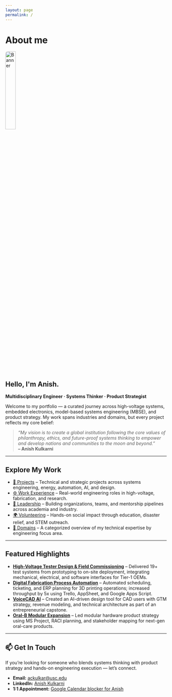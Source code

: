 ```yaml
---
layout: page
permalink: /
---
```

<h1>About me</h1>
<img src="https://anikulkarn.github.io/portfolio/assets/img/anish_dp.jpg" alt="Banner" style="width: 25%; border-radius: 8px; margin-bottom: 1.5rem;" />
<h2>Hello, I'm Anish.</h2>
<p><strong>Multidisciplinary Engineer · Systems Thinker · Product Strategist</strong></p>

<p>
Welcome to my portfolio — a curated journey across high-voltage systems, embedded electronics, model-based systems engineering (MBSE), and product strategy. My work spans industries and domains, but every project reflects my core belief:
</p>

<blockquote>
  <em>“My vision is to create a global institution following the core values of philanthropy, ethics, and future-proof systems thinking to empower and develop nations and communities to the moon and beyond.”</em><br/>
  <strong>– Anish Kulkarni</strong>
</blockquote>

---

<h2>Explore My Work</h2>

<ul>
  <li><a href="/portfolio/projects/">📁 Projects</a> – Technical and strategic projects across systems engineering, energy, automation, AI, and design.</li>
  <li><a href="/portfolio/experience/">⚙️ Work Experience</a> – Real-world engineering roles in high-voltage, fabrication, and research.</li>
  <li><a href="/portfolio/leadership/">👥 Leadership</a> – Building organizations, teams, and mentorship pipelines across academia and industry.</li>
  <li><a href="/portfolio/volunteering/">🌍 Volunteering</a> – Hands-on social impact through education, disaster relief, and STEM outreach.</li>
  <li><a href="/portfolio/domains/">📡 Domains</a> – A categorized overview of my technical expertise by engineering focus area.</li>
</ul>

---

<h2>Featured Highlights</h2>

<ul>
  <li><strong><a href="/portfolio/experience/#crest-test-systems-pvt-ltd-aug-2021--jul-2023">High-Voltage Tester Design & Field Commissioning</a></strong> – Delivered 19+ test systems from prototyping to on-site deployment, integrating mechanical, electrical, and software interfaces for Tier-1 OEMs.</li>

  <li><strong><a href="/portfolio/experience/#university-of-southern-california--baum-family-maker-space">Digital Fabrication Process Automation</a></strong> – Automated scheduling, ticketing, and ERP planning for 3D printing operations; increased throughput by 5x using Trello, AppSheet, and Google Apps Script.</li>

  <li><strong><a href="/portfolio/projects/#voicecad-ai--ai-driven-cad-system-sep-2024--dec-2024">VoiceCAD AI</a></strong> – Created an AI-driven design tool for CAD users with GTM strategy, revenue modeling, and technical architecture as part of an entrepreneurial capstone.</li>

  <li><strong><a href="/portfolio/projects/#expanding-oral-bs-modular-product-line-sep-2023--dec-2023">Oral-B Modular Expansion</a></strong> – Led modular hardware product strategy using MS Project, RACI planning, and stakeholder mapping for next-gen oral-care products.</li>

</ul>


---

<h2>📫 Get In Touch</h2>

<p>If you’re looking for someone who blends systems thinking with product strategy and hands-on engineering execution — let’s connect.</p>

<ul>
  <li><strong>Email:</strong> <a href="mailto:ackulkar@usc.edu">ackulkar@usc.edu</a></li>
  <li><strong>LinkedIn:</strong> <a href="https://www.linkedin.com/in/anikulkarn/" target="_blank">Anish Kulkarni</a></li>
  <li><strong>1:1 Appointment:</strong> <a href="https://calendar.app.google/iDX8jh92Hv3chcAx7" target="_blank">Google Calendar blocker for Anish</a></li>
</ul>
